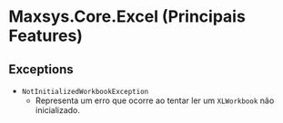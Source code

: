 # Maxsys.Core.Excel (Principais Features)

## Exceptions
+ `NotInitializedWorkbookException`
	+ Representa um erro que ocorre ao tentar ler um `XLWorkbook` não inicializado.
